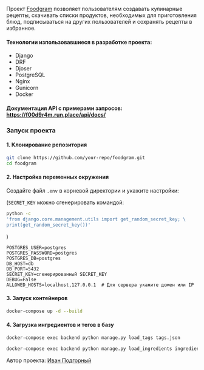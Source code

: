 Проект [Foodgram](https://f00d9r4m.run.place/) позволяет пользователям
создавать кулинарные рецепты, скачивать списки продуктов, необходимых для
приготовления блюд, подписываться на других пользователей и сохранять
рецепты в избранное.

#### Технологии изпользовавшиеся в разработке проекта:

- Django
- DRF
- Djoser
- PostgreSQL
- Nginx
- Gunicorn
- Docker

#### Документация API с примерами запросов: https://f00d9r4m.run.place/api/docs/

### Запуск проекта

#### 1. Клонирование репозитория

```bash
git clone https://github.com/your-repo/foodgram.git
cd foodgram
```

#### 2. Настройка переменных окружения

Создайте файл `.env` в корневой директории и укажите настройки:

(`SECRET_KEY` можно сгенерировать командой:

```bash
python -c
'from django.core.management.utils import get_random_secret_key; \
print(get_random_secret_key())'
```
)

```
POSTGRES_USER=postgres
POSTGRES_PASSWORD=postgres
POSTGRES_DB=postgres
DB_HOST=db
DB_PORT=5432
SECRET_KEY=сгенерированный SECRET_KEY
DEBUG=False
ALLOWED_HOSTS=localhost,127.0.0.1  # Для сервера укажите домен или IP
```

#### 3. Запуск контейнеров

```bash
docker-compose up -d --build
```

#### 4. Загрузка ингредиентов и тегов в базу

```bash
docker-compose exec backend python manage.py load_tags tags.json
```
```bash
docker-compose exec backend python manage.py load_ingredients ingredients.json
```

Автор проекта: [Иван Подгорный](https://github.com/yvespracticum)
